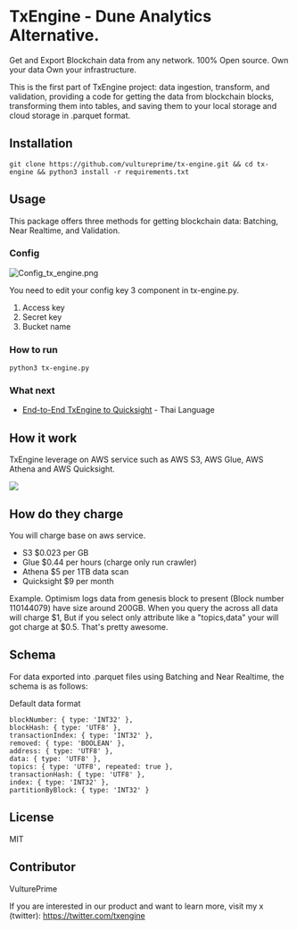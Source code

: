 # TxEngine - Dune Analytics Alternative.
Get and Export Blockchain data from any network. 100% Open source. Own your data Own your infrastructure.

This is the first part of TxEngine project: data ingestion, transform, and validation, providing a code for getting the data from blockchain blocks, transforming them into tables, and saving them to your local storage and cloud storage in .parquet format.

## Installation
```
git clone https://github.com/vultureprime/tx-engine.git && cd tx-engine && python3 install -r requirements.txt
```

## Usage
This package offers three methods for getting blockchain data: Batching, Near Realtime, and Validation.

### Config
![Config_tx_engine.png](https://vultureprime-research-center.s3.ap-southeast-1.amazonaws.com/Config_tx_engine.png)

You need to edit your config key 3 component in tx-engine.py.
1. Access key
2. Secret key
3. Bucket name

### How to run
```
python3 tx-engine.py
```

### What next 
- [End-to-End TxEngine to Quicksight](https://www.vultureprime.com/how-to/how-to-monitor-erc-20-transfer-event) - Thai Language

## How it work
TxEngine leverage on AWS service such as AWS S3, AWS Glue, AWS Athena and AWS Quicksight.

![](https://vultureprime-research-center.s3.ap-southeast-1.amazonaws.com/txengine-how-it-work.png)

## How do they charge 
You will charge base on aws service.

- S3 $0.023 per GB
- Glue $0.44 per hours (charge only run crawler)
- Athena $5 per 1TB data scan
- Quicksight $9 per month

Example.
Optimism logs data from genesis block to present (Block number 110144079) have size around 200GB. 
When you query the across all data will charge $1, But if you select only attribute like a "topics,data" your will got charge at $0.5. That's pretty awesome.

## Schema
For data exported into .parquet files using Batching and Near Realtime, the schema is as follows:


Default data format
```
blockNumber: { type: 'INT32' },
blockHash: { type: 'UTF8' },
transactionIndex: { type: 'INT32' },
removed: { type: 'BOOLEAN' },
address: { type: 'UTF8' },
data: { type: 'UTF8' },
topics: { type: 'UTF8', repeated: true },
transactionHash: { type: 'UTF8' },
index: { type: 'INT32' },
partitionByBlock: { type: 'INT32' }
```
## License
MIT

## Contributor
VulturePrime

If you are interested in our product and want to learn more, visit my x (twitter): https://twitter.com/txengine